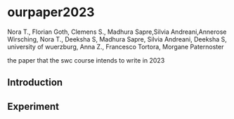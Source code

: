# ourpaper2023

Nora T., Florian Goth, Clemens S., Madhura Sapre,Silvia Andreani,Annerose 
Wirsching, Nora T., Deeksha S, Madhura Sapre, Silvia Andreani, Deeksha S, 
university of wuerzburg, Anna Z., Francesco Tortora, Morgane Paternoster

the paper that the swc course intends to write in 2023

## Introduction

## Experiment

